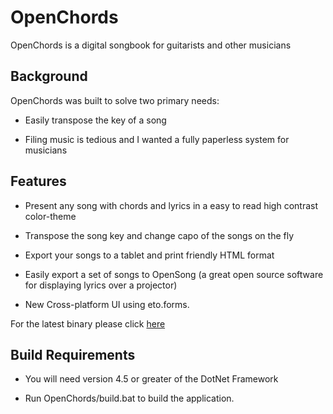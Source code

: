 # OpenChords #

OpenChords is a digital songbook for guitarists and other musicians

## Background ##

OpenChords was built to solve two primary needs:

* Easily transpose the key of a song

* Filing music is tedious and I wanted a fully paperless system for musicians

## Features ##

* Present any song with chords and lyrics in a easy to read high contrast color-theme

* Transpose the song key and change capo of the songs on the fly

* Export your songs to a tablet and print friendly HTML format

* Easily export a set of songs to OpenSong (a great open source software for displaying lyrics over a projector)

* New Cross-platform UI using eto.forms.

For the latest binary please click <a href="http://sourceforge.net/projects/openchords/files/latest/download?source=files">here</a>

## Build Requirements ##

* You will need version 4.5 or greater of the DotNet Framework

* Run OpenChords/build.bat to build the application.